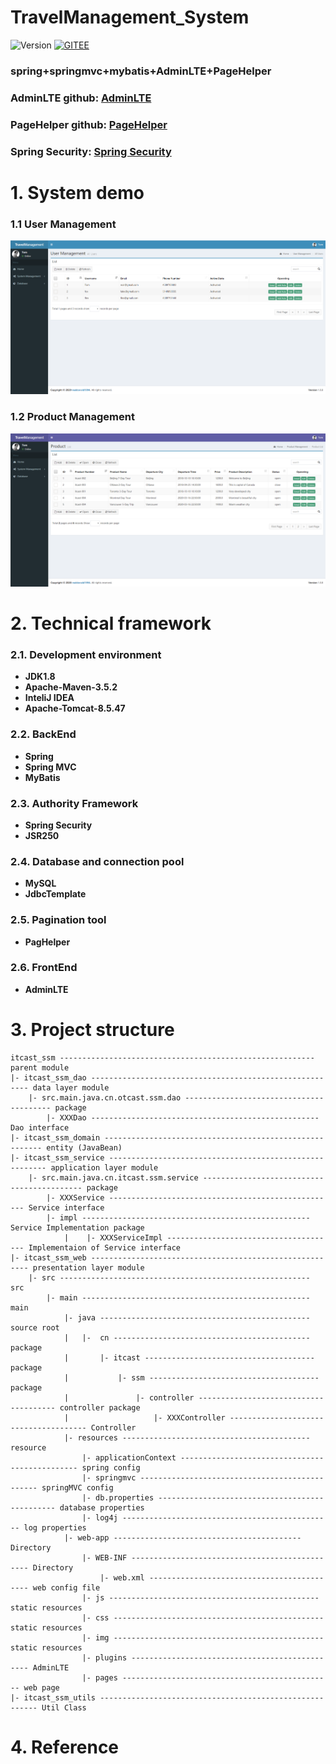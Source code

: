 # TravelManagement_System #

![Version](https://img.shields.io/badge/release-v1.0.8-blue)
[![GITEE](https://img.shields.io/badge/Gitee-repo-green)](https://gitee.com/realdonald1994/SSM_TravleManagement_System/tree/master)


### spring+springmvc+mybatis+AdminLTE+PageHelper ###
### AdminLTE github: [AdminLTE](https://github.com/ColorlibHQ/AdminLTE) ###
### PageHelper github: [PageHelper](https://github.com/pagehelper/Mybatis-PageHelper) ###
### Spring Security: [Spring Security](https://spring.io/projects/spring-security) ###
# 1. System demo #
### 1.1 User Management ###
![](https://github.com/realdonald1994/SSM_TravelManagement_System/blob/master/User.png)
### 1.2 Product Management ###
![](https://github.com/realdonald1994/SSM_TravelManagement_System/blob/master/Product.png)
# 2. Technical framework #
### 2.1. Development environment ###
- **JDK1.8**
- **Apache-Maven-3.5.2**  
- **InteliJ IDEA**
- **Apache-Tomcat-8.5.47**

### 2.2. BackEnd ###
- **Spring**
- **Spring MVC**
- **MyBatis**
### 2.3. Authority Framework ###
- **Spring Security**
- **JSR250**
### 2.4. Database and connection pool ###
- **MySQL**
- **JdbcTemplate**
### 2.5. Pagination tool ###
- **PagHelper**
### 2.6. FrontEnd ###
- **AdminLTE**

# 3. Project structure #


    itcast_ssm --------------------------------------------------------- parent module
    |- itcast_ssm_dao -------------------------------------------------------- data layer module
        |- src.main.java.cn.otcast.ssm.dao ---------------------------------------- package 
            |- XXXDao --------------------------------------------------- Dao interface
    |- itcast_ssm_domain -------------------------------------------------------- entity (JavaBean)          
    |- itcast_ssm_service -------------------------------------------------------- application layer module
        |- src.main.java.cn.itcast.ssm.service ------------------------------------------- package 
            |- XXXService --------------------------------------------------- Service interface
            |- impl --------------------------------------------------- Service Implementation package
                |    |- XXXServiceImpl -------------------------------------- Implementaion of Service interface
    |- itcast_ssm_web -------------------------------------------------------- presentation layer module
        |- src -------------------------------------------------------- src
            |- main --------------------------------------------------- main
                |- java ----------------------------------------------- source root
                |   |-  cn -------------------------------------------- package
                |       |- itcast -------------------------------------- package
                |           |- ssm -------------------------------------- package
                |               |- controller -------------------------------------- controller package 
                |                   |- XXXController -------------------------------------- Controller
                |- resources ------------------------------------------ resource
                    |- applicationContext ----------------------------------------------- spring config
                    |- springmvc ----------------------------------------------- springMVC config
                    |- db.properties ----------------------------------------------- database properties
                    |- log4j ----------------------------------------------- log properties
                |- web-app ------------------------------------------ Directory
                    |- WEB-INF ----------------------------------------------- Directory
                        |- web.xml ------------------------------------------- web config file
                    |- js ----------------------------------------------- static resources
                    |- css ----------------------------------------------- static resources
                    |- img ----------------------------------------------- static resources
                    |- plugins ----------------------------------------------- AdminLTE
                    |- pages ----------------------------------------------- web page
    |- itcast_ssm_utils -------------------------------------------------------- Util Class
    
# 4. Reference #
